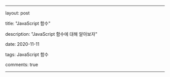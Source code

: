 ---

layout: post

title: "JavaScript 함수"

description: "JavaScript 함수에 대해 알아보자"

date: 2020-11-11

tags: JavaScript 함수

comments: true

---